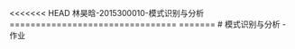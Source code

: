 \<\<\<\<\<\<\< HEAD 林昊晗-2015300010-模式识别与分析
================================ ======= \# 模式识别与分析 - 作业
